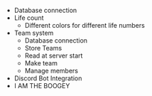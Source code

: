 - Database connection
- Life count
    - Different colors for different life numbers
- Team system
    - Database connection
    - Store Teams
    - Read at server start
    - Make team
    - Manage members
- Discord Bot Integration
- I AM THE BOOGEY